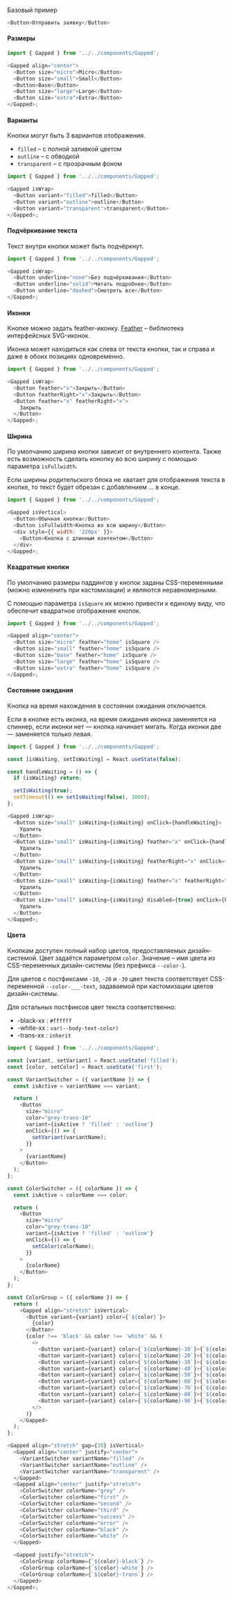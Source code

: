 Базовый пример

```js
<Button>Отправить заявку</Button>
```

#### Размеры

```js
import { Gapped } from '../../components/Gapped';

<Gapped align="center">
  <Button size="micro">Micro</Button>
  <Button size="small">Small</Button>
  <Button>Base</Button>
  <Button size="large">Large</Button>
  <Button size="extra">Extra</Button>
</Gapped>;
```

#### Варианты

Кнопки могут быть 3 вариантов отображения.

- `filled` – c полной заливкой цветом
- `outline` – с обводкой
- `transparent` – с прозрачным фоном

```js
import { Gapped } from '../../components/Gapped';

<Gapped isWrap>
  <Button variant="filled">filled</Button>
  <Button variant="outline">outline</Button>
  <Button variant="transparent">transparent</Button>
</Gapped>;
```

#### Подчёркивание текста

Текст внутри кнопки может быть подчёркнут.

```js
import { Gapped } from '../../components/Gapped';

<Gapped isWrap>
  <Button underline="none">Без подчёркивания</Button>
  <Button underline="solid">Читать подробнее</Button>
  <Button underline="dashed">Смотреть все</Button>
</Gapped>;
```

#### Иконки

Кнопке можно задать feather-иконку. [Feather](https://feathericons.com/) – библиотека интерфейсных SVG-иконок.

Иконка может находиться как слева от текста кнопки, так и справа и даже в обоих позициях одновременно.

```js
import { Gapped } from '../../components/Gapped';

<Gapped isWrap>
  <Button feather="x">Закрыть</Button>
  <Button featherRight="x">Закрыть</Button>
  <Button feather="x" featherRight="x">
    Закрыть
  </Button>
</Gapped>;
```

#### Ширина

По умолчанию ширина кнопки зависит от внутреннего контента. Также есть возможность сделать конопку во всю ширину с помощью параметра `isFullwidth`.

Если ширины родительского блока не хватает для отображения текста в кнопке, то текст будет обрезан с добавлением ... в конце.

```js
import { Gapped } from '../../components/Gapped';

<Gapped isVertical>
  <Button>Обычная кнопка</Button>
  <Button isFullwidth>Кнопка во всю ширину</Button>
  <div style={{ width: '220px' }}>
    <Button>Кнопка с длинным контентом</Button>
  </div>
</Gapped>;
```

#### Квадратные кнопки

По умолчанию размеры паддингов у кнопок заданы CSS-переменными (можно измененить при кастомизации) и являются неравномерными.

С помощью параметра `isSquare` их можно привести к единому виду, что обеспечит квадратное отображение кнопок.

```js
import { Gapped } from '../../components/Gapped';

<Gapped align="center">
  <Button size="micro" feather="home" isSquare />
  <Button size="small" feather="home" isSquare />
  <Button size="base" feather="home" isSquare />
  <Button size="large" feather="home" isSquare />
  <Button size="extra" feather="home" isSquare />
</Gapped>;
```

#### Состояние ожидания

Кнопка на время нахождения в состоянии ожидания отключается.

Если в кнопке есть иконка, на время ожидания иконка заменяется на спиннер, если иконки нет — кнопка начинает мигать. Когда иконки две — заменяется только левая.

```js
import { Gapped } from '../../components/Gapped';

const [isWaiting, setIsWaiting] = React.useState(false);

const handleWaiting = () => {
  if (isWaiting) return;

  setIsWaiting(true);
  setTimeout(() => setIsWaiting(false), 3000);
};

<Gapped isWrap>
  <Button size="small" isWaiting={isWaiting} onClick={handleWaiting}>
    Удалить
  </Button>
  <Button size="small" isWaiting={isWaiting} feather="x" onClick={handleWaiting}>
    Удалить
  </Button>
  <Button size="small" isWaiting={isWaiting} featherRight="x" onClick={handleWaiting}>
    Удалить
  </Button>
  <Button size="small" isWaiting={isWaiting} feather="x" featherRight="x" onClick={handleWaiting}>
    Удалить
  </Button>
  <Button size="small" isWaiting={isWaiting} disabled={true} onClick={handleWaiting}>
    Удалить
  </Button>
</Gapped>;
```

#### Цвета

Кнопкам доступен полный набор цветов, предоставляемых дизайн-системой. Цвет задаётся параметром `color`. Значение – имя цвета из CSS-переменных дизайн-системы (без префикса `--color-`).

Для цветов с постфиксами `-10`, `-20` и `-30` цвет текста соответствует CSS-переменной `--color-___-text`, задаваемой при кастомизации цветов дизайн-системы.

Для остальных постфиксов цвет текста соответственно:

- -black-xx : `#ffffff`
- -white-xx : `var(--body-text-color)`
- -trans-xx : `inherit`

```js
import { Gapped } from '../../components/Gapped';

const [variant, setVariant] = React.useState('filled');
const [color, setColor] = React.useState('first');

const VariantSwitcher = ({ variantName }) => {
  const isActive = variantName === variant;

  return (
    <Button
      size="micro"
      color="grey-trans-10"
      variant={isActive ? 'filled' : 'outline'}
      onClick={() => {
        setVariant(variantName);
      }}
    >
      {variantName}
    </Button>
  );
};

const ColorSwitcher = ({ colorName }) => {
  const isActive = colorName === color;

  return (
    <Button
      size="micro"
      color="grey-trans-10"
      variant={isActive ? 'filled' : 'outline'}
      onClick={() => {
        setColor(colorName);
      }}
    >
      {colorName}
    </Button>
  );
};

const ColorGroup = ({ colorName }) => {
  return (
    <Gapped align="stretch" isVertical>
      <Button variant={variant} color={`${color}`}>
        {color}
      </Button>
      {color !== 'black' && color !== 'white' && (
        <>
          <Button variant={variant} color={`${colorName}-10`}>{`${colorName}-10`}</Button>
          <Button variant={variant} color={`${colorName}-20`}>{`${colorName}-20`}</Button>
          <Button variant={variant} color={`${colorName}-30`}>{`${colorName}-30`}</Button>
          <Button variant={variant} color={`${colorName}-40`}>{`${colorName}-40`}</Button>
          <Button variant={variant} color={`${colorName}-50`}>{`${colorName}-50`}</Button>
          <Button variant={variant} color={`${colorName}-60`}>{`${colorName}-60`}</Button>
          <Button variant={variant} color={`${colorName}-70`}>{`${colorName}-70`}</Button>
          <Button variant={variant} color={`${colorName}-80`}>{`${colorName}-80`}</Button>
          <Button variant={variant} color={`${colorName}-90`}>{`${colorName}-90`}</Button>
        </>
      )}
    </Gapped>
  );
};

<Gapped align="stretch" gap={20} isVertical>
  <Gapped align="center" justify="center">
    <VariantSwitcher variantName="filled" />
    <VariantSwitcher variantName="outline" />
    <VariantSwitcher variantName="transparent" />
  </Gapped>
  <Gapped align="center" justify="stretch">
    <ColorSwitcher colorName="grey" />
    <ColorSwitcher colorName="first" />
    <ColorSwitcher colorName="second" />
    <ColorSwitcher colorName="third" />
    <ColorSwitcher colorName="success" />
    <ColorSwitcher colorName="error" />
    <ColorSwitcher colorName="black" />
    <ColorSwitcher colorName="white" />
  </Gapped>

  <Gapped justify="stretch">
    <ColorGroup colorName={`${color}-black`} />
    <ColorGroup colorName={`${color}-white`} />
    <ColorGroup colorName={`${color}-trans`} />
  </Gapped>
</Gapped>;
```
